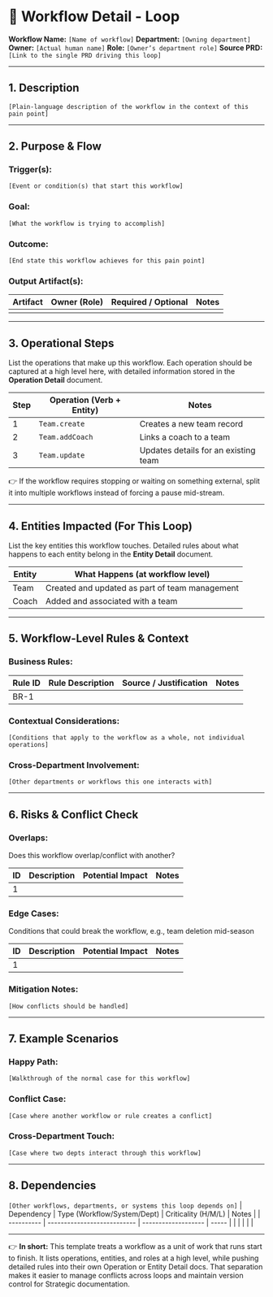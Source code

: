 # 🧩 Workflow Detail - Loop

**Workflow Name:** `[Name of workflow]`
**Department:** `[Owning department]`
**Owner:** `[Actual human name]`
**Role:** `[Owner’s department role]`
**Source PRD:** `[Link to the single PRD driving this loop]`

---

## 1. Description

`[Plain-language description of the workflow in the context of this pain point]`

---

## 2. Purpose & Flow

### Trigger(s):
`[Event or condition(s) that start this workflow]`

### Goal:
`[What the workflow is trying to accomplish]`

### Outcome:
`[End state this workflow achieves for this pain point]`

### Output Artifact(s):

| Artifact | Owner (Role) | Required / Optional | Notes |
| -------- | ------------ | ------------------- | ----- |
|          |              |                     |       |

---

## 3. Operational Steps

List the operations that make up this workflow. Each operation should be captured at a high level here, with detailed information stored in the **Operation Detail** document.

| Step | Operation (Verb + Entity) | Notes                                |
| ---- | ------------------------- | ------------------------------------ |
| 1    | `Team.create`             | Creates a new team record            |
| 2    | `Team.addCoach`           | Links a coach to a team              |
| 3    | `Team.update`             | Updates details for an existing team |

👉 If the workflow requires stopping or waiting on something external, split it into multiple workflows instead of forcing a pause mid-stream.

---

## 4. Entities Impacted (For This Loop)

List the key entities this workflow touches. Detailed rules about what happens to each entity belong in the **Entity Detail** document.

| Entity | What Happens (at workflow level)               |
| ------ | ---------------------------------------------- |
| Team   | Created and updated as part of team management |
| Coach  | Added and associated with a team               |

---

## 5. Workflow-Level Rules & Context

### Business Rules:

| Rule ID | Rule Description | Source / Justification | Notes |
| ------- | ---------------- | ---------------------- | ----- |
| BR-1    |                  |                        |       |

### Contextual Considerations:
`[Conditions that apply to the workflow as a whole, not individual operations]`

### Cross-Department Involvement:
`[Other departments or workflows this one interacts with]`

---

## 6. Risks & Conflict Check

### Overlaps:

Does this workflow overlap/conflict with another?

| ID | Description | Potential Impact | Notes |
| -- | ----------- | ---------------- | ----- |
| 1  |             |                  |       |

### Edge Cases:

Conditions that could break the workflow, e.g., team deletion mid-season

| ID | Description | Potential Impact | Notes |
| -- | ----------- | ---------------- | ----- |
| 1  |             |                  |       |

### Mitigation Notes:
`[How conflicts should be handled]`

---

## 7. Example Scenarios

### Happy Path:
`[Walkthrough of the normal case for this workflow]`

### Conflict Case:
`[Case where another workflow or rule creates a conflict]`

### Cross-Department Touch:
`[Case where two depts interact through this workflow]`

---

## 8. Dependencies

`[Other workflows, departments, or systems this loop depends on]`
| Dependency | Type (Workflow/System/Dept) | Criticality (H/M/L) | Notes |
| ---------- | --------------------------- | ------------------- | ----- |
|            |                             |                     |       |

---

👉 **In short:** This template treats a workflow as a unit of work that runs start to finish. It lists operations, entities, and roles at a high level, while pushing detailed rules into their own Operation or Entity Detail docs. That separation makes it easier to manage conflicts across loops and maintain version control for Strategic documentation.
